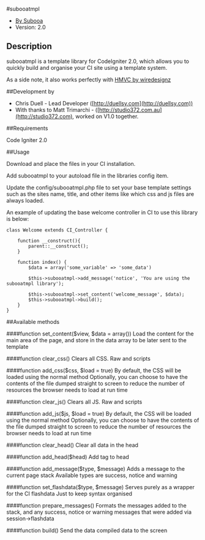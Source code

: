 #subooatmpl

* [By Subooa](http://www.subooa.com.au/)
* Version: 2.0

## Description

subooatmpl is a template library for CodeIgniter 2.0, which allows you to quickly build and organise your CI site using a template system.

As a side note, it also works perfectly with [HMVC by wiredesignz](https://bitbucket.org/wiredesignz/codeigniter-modular-extensions-hmvc)

##Development by

* Chris Duell - Lead Developer ([http://duellsy.com](http://duellsy.com))
* With thanks to Matt Trimarchi - ([http://studio372.com.au](http://studio372.com), worked on V1.0 together.

##Requirements

Code Igniter 2.0

##Usage

Download and place the files in your CI installation.

Add subooatmpl to your autoload file in the libraries config item.

Update the config/subooatmpl.php file to set your base template settings such as the sites name, title, and other items like which css and js files are always loaded.

An example of updating the base welcome controller in CI to use this library is below:

	class Welcome extends CI_Controller {
	
		function __construct(){
			parent::__construct();
		}
	
		function index() {
			$data = array('some_variable' => 'some_data')
		
			$this->subooatmpl->add_message('notice', 'You are using the subooatmpl library');
		
			$this->subooatmpl->set_content('welcome_message', $data);
			$this->subooatmpl->build();
		}
	}

##Available methods

####function set_content($view, $data = array())
Load the content for the main area of the page, and store
in the data array to be later sent to the template
	
####function clear_css()
Clears all CSS. Raw and scripts
	
####function add_css($css, $load = true)
By default, the CSS will be loaded using the normal <link> method
Optionally, you can choose to have the contents of the file dumped 
straight to screen to reduce the number of resources the browser
needs to load at run time
	
####function clear_js()
Clears all JS. Raw and scripts
	
####function add_js($js, $load = true)
By default, the CSS will be loaded using the normal <link> method
Optionally, you can choose to have the contents of the file dumped 
straight to screen to reduce the number of resources the browser
needs to load at run time
			
####function clear_head()
Clear all data in the head

####function add_head($head)
Add tag to head

####function add_message($type, $message)
Adds a message to the current page stack
Available types are success, notice and warning

####function set_flashdata($type, $message)
Serves purely as a wrapper for the CI flashdata
Just to keep syntax organised

####function prepare_messages()
Formats the messages added to the stack, 
and any success, notice or warning messages 
that were added via session->flashdata

####function build()
Send the data compiled data to the screen